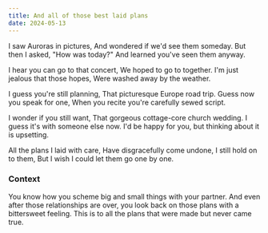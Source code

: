 ```yaml
---
title: And all of those best laid plans
date: 2024-05-13
---
```


<div class="poetry">

I saw Auroras in pictures,
And wondered if we'd see them someday.
But then I asked, "How was today?"
And learned you've seen them anyway.

I hear you can go to that concert,
We hoped to go to together.
I'm just jealous that those hopes,
Were washed away by the weather.

I guess you're still planning,
That picturesque Europe road trip.
Guess now you speak for one,
When you recite you're carefully sewed script.

I wonder if you still want,
That gorgeous cottage-core church wedding.
I guess it's with someone else now.
I'd be happy for you, but thinking about it is upsetting.

All the plans I laid with care,
Have disgracefully come undone,
I still hold on to them,
But I wish I could let them go one by one.

</div>

### Context

You know how you scheme big and small things with your partner. And even after those relationships are over, you look back on those plans with a bittersweet feeling. This is to all the plans that were made but never came true. 
